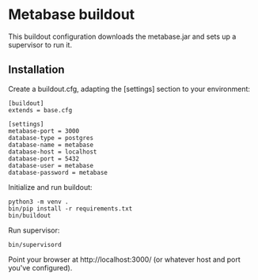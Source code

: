 # Metabase buildout

This buildout configuration downloads the metabase.jar and sets up a supervisor to run it.

## Installation

Create a buildout.cfg, adapting the [settings] section to your environment:

```
[buildout]
extends = base.cfg

[settings]
metabase-port = 3000
database-type = postgres
database-name = metabase
database-host = localhost
database-port = 5432
database-user = metabase
database-password = metabase
```

Initialize and run buildout:

```
python3 -m venv .
bin/pip install -r requirements.txt
bin/buildout
```

Run supervisor:

```
bin/supervisord
```

Point your browser at http://localhost:3000/ (or whatever host and port you've configured).
